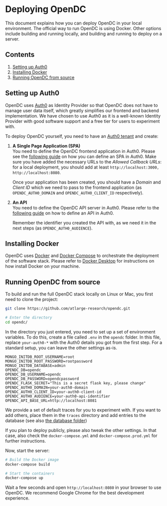 # Deploying OpenDC
This document explains how you can deploy OpenDC in your local environment.
The official way to run OpenDC is using Docker. Other options include building and running locally, and building and
running to deploy on a server.

## Contents

1. [Setting up Auth0](#setting-up-auth0)
1. [Installing Docker](#installing-docker)
1. [Running OpenDC from source](#running-opendc-from-source)

## Setting up Auth0

OpenDC uses [Auth0](https://auth0.com) as Identity Provider so that OpenDC does not have to manage user data itself, 
which greatly simplifies our frontend and backend implementation. We have chosen to use Auth0 as it is a well-known
Identity Provider with good software support and a free tier for users to experiment with.

To deploy OpenDC yourself, you need to have an [Auth0 tenant](https://auth0.com/docs/get-started/learn-the-basics) and
create:

1. **A Single Page Application (SPA)**  
   You need to define the OpenDC frontend application in Auth0. Please see the [following guide](https://auth0.com/docs/quickstart/spa/react#configure-auth0)
   on how you can define an SPA in Auth0. Make sure you have added the necessary URLs to the _Allowed Callback URLs_:
   for a local deployment, you should add at least `http://localhost:3000, http://localhost:8080`.

   Once your application has been created, you should have a _Domain_ and _Client ID_ which we need to pass to the
   frontend application (as `OPENDC_AUTH0_DOMAIN` and `OPENDC_AUTH0_CLIENT_ID` respectively).
2. **An API**  
   You need to define the OpenDC API server in Auth0. Please refer to the [following guide](https://auth0.com/docs/quickstart/backend/python/01-authorization#create-an-api)
   on how to define an API in Auth0.
   
   Remember the identifier you created the API with, as we need it in the next steps (as `OPENDC_AUTH0_AUDIENCE`).


## Installing Docker

OpenDC uses [Docker](https://www.docker.com/) and [Docker Compose](https://docs.docker.com/compose/) to orchestrate the
deployment of the software stack. Please refer to [Docker Desktop](https://www.docker.com/products/docker-desktop) for
instructions on how install Docker on your machine.

## Running OpenDC from source

To build and run the full OpenDC stack locally on Linux or Mac, you first need to clone the project:

```bash
git clone https://github.com/atlarge-research/opendc.git

# Enter the directory
cd opendc/
```

In the directory you just entered, you need to set up a set of environment variables. To do this, create a file
called `.env` in the `opendc` folder. In this file, replace `your-auth0-*` with the Auth0 details you got from the first
step. For a standard setup, you can leave the other settings as-is.

```.env
MONGO_INITDB_ROOT_USERNAME=root
MONGO_INITDB_ROOT_PASSWORD=rootpassword
MONGO_INITDB_DATABASE=admin
OPENDC_DB=opendc
OPENDC_DB_USERNAME=opendc
OPENDC_DB_PASSWORD=opendcpassword
OPENDC_FLASK_SECRET="This is a secret flask key, please change"
OPENDC_AUTH0_DOMAIN=your-auth0-domain
OPENDC_AUTH0_CLIENT_ID=your-auth0-client-id
OPENDC_AUTH0_AUDIENCE=your-auth0-api-identifier
OPENDC_API_BASE_URL=http://localhost:8081
```

We provide a set of default traces for you to experiment with. If you want to add others, place them in the `traces`
directory and add entries to the database (see also [the database folder](../database/mongo-init-opendc-db.sh))

If you plan to deploy publicly, please also tweak the other settings. In that case, also check the `docker-compose.yml`
and `docker-compose.prod.yml` for further instructions.

Now, start the server:

```bash
# Build the Docker image
docker-compose build

# Start the containers
docker-compose up
```

Wait a few seconds and open `http://localhost:8080` in your browser to use OpenDC. We recommend Google Chrome for the
best development experience.
